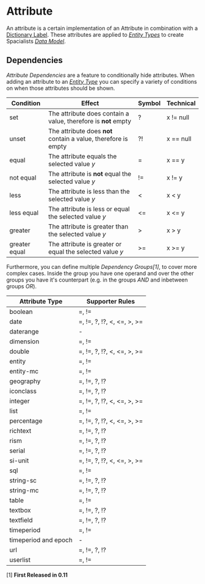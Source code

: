 # Attribute

An attribute is a certain implementation of an Attribute in combination with a [Dictionary Label](./thesaurus). These attributes are applied to [_Entity Types_](./entity-type.md) to create Spacialists [_Data Model_](./data-model.md).

## Dependencies


_Attribute Dependencies_ are a feature to conditionally hide attributes. 
When adding an attribute to an [_Entity Type_](./entity-type.md) you can specify a variety of conditions on when those attributes should be shown. 

| Condition     | Effect                                                                           | Symbol  | Technical    |
| ---           | ---                                                                              | ---     |---           |
| set           | The attribute does contain a value, therefore is **not** empty                   | ?       | x != null    |
| unset         | The attribute does **not** contain a value, therefore is empty                   | ?!      | x == null    |
| equal         | The attribute equals the selected value _y_                                      | =       | x == y       |
| not equal     | The attribute is **not** equal the selected value _y_                            | !=      | x != y       |
| less          | The attribute is less than the selected value _y_                                | <       | x < y        |
| less equal    | The attribute is less or equal the selected value _y_                            | <=      | x <= y       |
| greater       | The attribute is greater than the selected value _y_                             | >       | x > y        |
| greater equal | The attribute is greater or equal the selected value _y_                         | >=      | x >= y       |

Furthermore, you can define multiple _Dependency Groups[1]_, to cover more complex cases.
Inside the group you have one operand and over the other groups you have it's counterpart (e.g. in the groups _AND_ and inbetween groups _OR_).

| Attribute Type        | Supporter Rules                                                         | 
| ---                   | ---                                                                     | 
| boolean               | =, !=                                                                   |
| date                  | =, !=, ?, !?, <, <=, >, >=                                              |
| daterange             | -                                                                       |
| dimension             | =, !=                                                                   |
| double                | =, !=, ?, !?, <, <=, >, >=                                              | 
| entity                | =, !=                                                                   |
| entity-mc             | =, !=                                                                   |
| geography             | =, !=, ?, !?                                                            | 
| iconclass             | =, !=, ?, !?                                                            | 
| integer               | =, !=, ?, !?, <, <=, >, >=                                              | 
| list                  | =, !=                                                                   |
| percentage            | =, !=, ?, !?, <, <=, >, >=                                              | 
| richtext              | =, !=, ?, !?                                                            | 
| rism                  | =, !=, ?, !?                                                            | 
| serial                | =, !=, ?, !?                                                            | 
| si-unit               | =, !=, ?, !?, <, <=, >, >=                                              | 
| sql                   | =, !=                                                                   |
| string-sc             | =, !=, ?, !?                                                            | 
| string-mc             | =, !=, ?, !?                                                            | 
| table                 | =, !=                                                                   |
| textbox               | =, !=, ?, !?                                                            | 
| textfield             | =, !=, ?, !?                                                            | 
| timeperiod            | =, !=                                                                   |
| timeperiod and epoch  | -                                                                       |
| url                   | =, !=, ?, !?                                                            |
| userlist              | =, !=                                                                   |

[1] **First Released in 0.11**